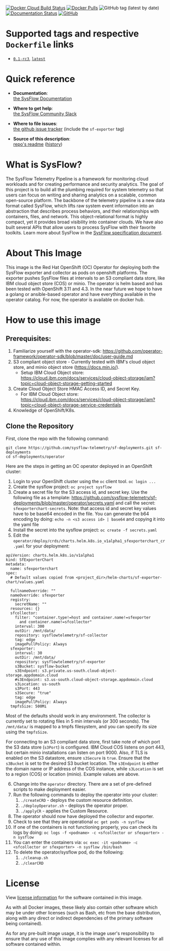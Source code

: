 [![Docker Cloud Build Status](https://img.shields.io/docker/cloud/build/sysflowtelemetry/oc-operator)](https://hub.docker.com/r/sysflowtelemetry/oc-operator/builds)
[![Docker Pulls](https://img.shields.io/docker/pulls/sysflowtelemetry/sf-operator)](https://hub.docker.com/r/sysflowtelemetry/oc-operator)
![GitHub tag (latest by date)](https://img.shields.io/github/v/tag/sysflow-telemetry/sf-deployments/operator)
[![Documentation Status](https://readthedocs.org/projects/sysflow/badge/?version=latest)](https://sysflow.readthedocs.io/en/latest/?badge=latest)
[![GitHub](https://img.shields.io/github/license/sysflow-telemetry/operator)](https://github.com/sysflow-telemetry/sf-deployments/blob/master/operator/LICENSE.md)

# Supported tags and respective `Dockerfile` links

-	[`0.1-rc3`](https://github.com/sysflow-telemetry/sf-deployments/blob/0.1-rc3/operator/build/Dockerfile), [`latest`](https://github.com/sysflow-telemetry/sf-deployments/blob/master/operator/build/Dockerfile)

# Quick reference

-	**Documentation**:  
	[the SysFlow Documentation](https://sysflow.readthedocs.io)
  
-	**Where to get help**:  
	[the SysFlow Community Slack](https://join.slack.com/t/sysflow-telemetry/shared_invite/enQtODA5OTA3NjE0MTAzLTlkMGJlZDQzYTc3MzhjMzUwNDExNmYyNWY0NWIwODNjYmRhYWEwNGU0ZmFkNGQ2NzVmYjYxMWFjYTM1MzA5YWQ)

-	**Where to file issues**:  
	[the github issue tracker](https://github.com/sysflow-telemetry/sf-docs/issues) (include the `sf-exporter` tag)

-	**Source of this description**:  
	[repo's readme](https://github.com/sysflow-telemetry/sf-deployments/edit/master/operator/README.md) ([history](https://github.com/sysflow-telemetry/sf-deployments/commits/master/operator))

# What is SysFlow?

The SysFlow Telemetry Pipeline is a framework for monitoring cloud workloads and for creating performance and security analytics. The goal of this project is to build all the plumbing required for system telemetry so that users can focus on writing and sharing analytics on a scalable, common open-source platform. The backbone of the telemetry pipeline is a new data format called SysFlow, which lifts raw system event information into an abstraction that describes process behaviors, and their relationships with containers, files, and network. This object-relational format is highly compact, yet it provides broad visibility into container clouds. We have also built several APIs that allow users to process SysFlow with their favorite toolkits. Learn more about SysFlow in the [SysFlow specification document](https://sysflow.readthedocs.io/en/latest/spec.html).

# About This Image

This image is the Red Hat OpenShift (OC) Operator for deploying both the SysFlow exporter and collector as pods on openshift platforms.  The exporter pushes SysFlow files at intervals to an S3 compliant data store, like IBM cloud object store (COS) or minio.   The operator is helm based and has been tested with OpenShift 3.11 and 4.3. 
In the near future we hope to have a golang or ansible-based operator and have everything available in the operator catalog.  For now, the operator is available on docker hub.

# How to use this image

## Prerequisites:

1. Familiarize yourself with the operator-sdk:  https://github.com/operator-framework/operator-sdk/blob/master/doc/user-guide.md
2. S3 compliant object store - Currently tested with IBM's cloud object store, and minio object store (https://docs.min.io/). 
    * Setup IBM Cloud Object store: https://cloud.ibm.com/docs/services/cloud-object-storage/iam?topic=cloud-object-storage-getting-started
3. Create Cloud Object Store HMAC Access ID, and Secret Key.
    * For IBM Cloud Object store: https://cloud.ibm.com/docs/services/cloud-object-storage/iam?topic=cloud-object-storage-service-credentials
4. Knowledge of OpenShift/K8s.

## Clone the Repository

First, clone the repo with the following command:
```
git clone https://github.com/sysflow-telemetry/sf-deployments.git sf-deployments
cd sf-deployments/operator
```
Here are the steps in getting an OC operator deployed in an OpenShift cluster:

1. Login to your OpenShift cluster using the `oc` client tool. `oc login ...`
2. Create the sysflow project: `oc project sysflow`
3. Create a secret file for the S3 access id, and secret key.  Use the following file as a template: https://github.com/sysflow-telemetry/sf-deployments/blob/master/operator/secrets.yaml and call the secret: `sfexporterchart-secrets`. 
   Note: that access id and secret key values have to be base64 encoded in the file. You can generate the b64 encoding by doing:  `echo -n <s3 access id> | base64` and copying it into the yaml file
4. Install the secret into the sysflow project: `oc create -f secrets.yaml`
5. Edit the `operator/deploy/crds/charts.helm.k8s.io_v1alpha1_sfexporterchart_cr.yaml` for your deployment:


```
apiVersion: charts.helm.k8s.io/v1alpha1
kind: SfExporterChart
metadata:
  name: sfexporterchart
spec:
  # Default values copied from <project_dir>/helm-charts/sf-exporter-chart/values.yaml
  
  fullnameOverride: ""
  nameOverride: sfexporter
  registry:
    secretName: ""
  resources: {}
  sfcollector:
    filter: "container.type!=host and container.name!=sfexporter
      and container.name!=sfcollector"
    interval: 300
    outDir: /mnt/data/
    repository: sysflowtelemetry/sf-collector
    tag: edge
    imagePullPolicy: Always
  sfexporter:
    interval: 30
    outDir: /mnt/data/
    repository: sysflowtelemetry/sf-exporter
    s3Bucket: sysflow-bucket
    s3Endpoint: s3.private.us-south.cloud-object-storage.appdomain.cloud
    #s3Endpoint: s3.us-south.cloud-object-storage.appdomain.cloud
    s3Location: us-south
    s3Port: 443
    s3Secure: "true"
    tag: edge
    imagePullPolicy: Always
  tmpfsSize: 500Mi
```

Most of the defaults should work in any environment.  The collector is
currently set to rotating files in 5 min intervals (or 300 seconds).   The `/mnt/data/` is mapped to a tmpfs filesystem, and you can specify its size using the `tmpfsSize`.  

For connecting to an S3 compliant data store, first take note of which port the S3 data store (`s3Port`) is configured.  IBM Cloud COS listens on port 443, but certain minio installations can listen on 
port 9000.  Also, if TLS is enabled on the S3 datastore, ensure `s3Secure` is `true`.  Ensure that the `s3Bucket` is set to the desired S3 bucket location.   The `s3Endpoint`  is either the domain name or IP
address of the COS instance, while `s3Location` is set to a region (COS) or location (minio).  Example values are above.

6. Change into the `operator` directory.  There are a set of pre-defined scripts to make deployment easier.
7.  Run the following commands to deploy the operator into your cluster:
    1. `./createCRD` -  deploys the custom resource definition.
    2. `./deployOperator.sh` - deploys the operator proper.
    3. `./applyCR` - applies the Custom Resource.
8. The operator should now have deployed the collector and exporter.
9. Check to see that they are operational `oc get pods -n sysflow`
10. If one of the containers is not functioning properly, you can check its logs by doing: `oc logs -f <podname> -c <sfcollector or sfexporter> -n sysflow` 
11. You can enter the containers via: `oc exec -it <podname> -c <sfcollector or sfexporter> -n sysflow /bin/bash` 
12. To delete the operator/sysflow pod, do the following:
    1. `./cleanup.sh`
    2. `./clearCRD`

# License

View [license information](https://github.com/sysflow-telemetry/sf-deployments/tree/master/operator/LICENSE.md) for the software contained in this image.

As with all Docker images, these likely also contain other software which may be under other licenses (such as Bash, etc from the base distribution, along with any direct or indirect dependencies of the primary software being contained).

As for any pre-built image usage, it is the image user's responsibility to ensure that any use of this image complies with any relevant licenses for all software contained within.
